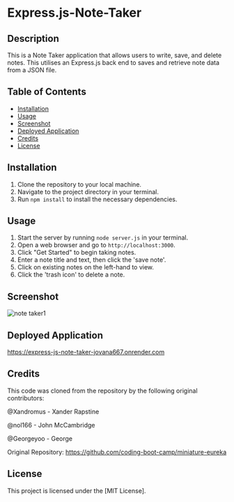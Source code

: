 # Express.js-Note-Taker

## Description
This is a Note Taker application that allows users to write, save, and delete notes. This utilises an Express.js back end to saves and retrieve note data from a JSON file.

## Table of Contents

- [Installation](#installation)
- [Usage](#usage)
- [Screenshot](#Screenshot)
- [Deployed Application](#DeployedApplication)
- [Credits](#Credits)
- [License](#License)

## Installation
1. Clone the repository to your local machine.
2. Navigate to the project directory in your terminal.
3. Run `npm install` to install the necessary dependencies.

## Usage
1. Start the server by running `node server.js` in your terminal.
2. Open a web browser and go to `http://localhost:3000`.
3. Click "Get Started" to begin taking notes.
4. Enter a note title and text, then click the 'save note'.
5. Click on existing notes on the left-hand to view.
6. Click the 'trash icon' to delete a note.

## Screenshot

![note taker1](https://github.com/user-attachments/assets/ac0f0ec9-1b2e-4837-ae9d-a53ea518e657)


## Deployed Application

https://express-js-note-taker-jovana667.onrender.com

## Credits

This code was cloned from the repository by the following original contributors:

@Xandromus -  Xander Rapstine

@nol166 -  John McCambridge

@Georgeyoo - George

Original Repository: https://github.com/coding-boot-camp/miniature-eureka

## License

This project is licensed under the [MIT License].
